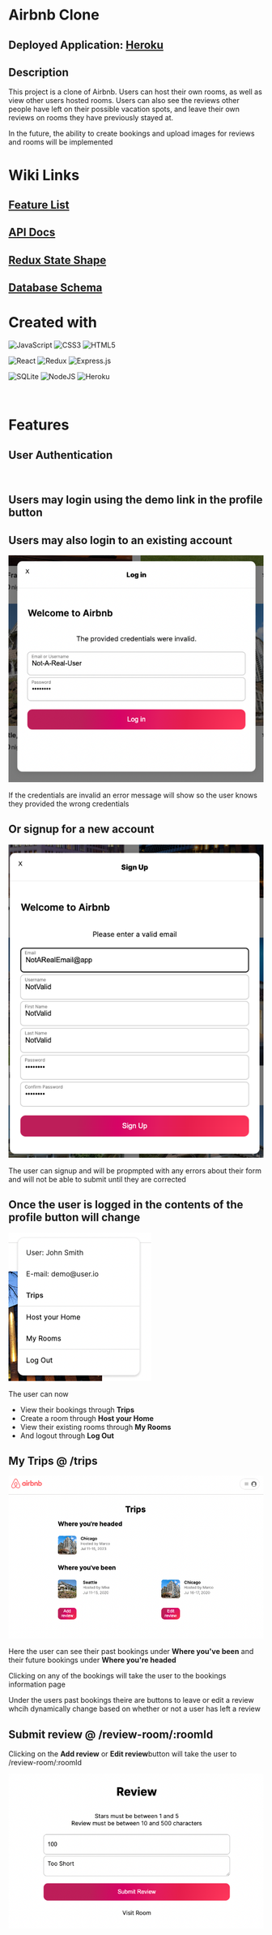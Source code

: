 # Airbnb Clone

## Deployed Application: [Heroku](https://backend-project-airbnb.herokuapp.com/)

## Description

This project is a clone of Airbnb. Users can host their own rooms, as well as view other users hosted rooms.
Users can also see the reviews other people have left on their possible vacation spots, and leave their own reviews on rooms they have previously stayed at.

In the future, the ability to create bookings and upload images for reviews and rooms will be implemented

# Wiki Links

## [Feature List](https://github.com/yonilurie/backend-project-airbnb/wiki/Features-List)

## [API Docs](https://github.com/yonilurie/backend-project-airbnb/wiki/Backend-API)

## [Redux State Shape](https://github.com/yonilurie/backend-project-airbnb/wiki/Redux-State-Shape)

## [Database Schema](https://github.com/yonilurie/backend-project-airbnb/wiki/Database-Schema)

# Created with

![JavaScript](https://img.shields.io/badge/javascript-%23323330.svg?style=for-the-badge&logo=javascript&logoColor=%23F7DF1E) ![CSS3](https://img.shields.io/badge/css3-%231572B6.svg?style=for-the-badge&logo=css3&logoColor=white) ![HTML5](https://img.shields.io/badge/html5-%23E34F26.svg?style=for-the-badge&logo=html5&logoColor=white)

![React](https://img.shields.io/badge/react-%2320232a.svg?style=for-the-badge&logo=react&logoColor=%2361DAFB) ![Redux](https://img.shields.io/badge/redux-%23593d88.svg?style=for-the-badge&logo=redux&logoColor=white) ![Express.js](https://img.shields.io/badge/express.js-%23404d59.svg?style=for-the-badge&logo=express&logoColor=%2361DAFB)

![SQLite](https://img.shields.io/badge/sqlite-%2307405e.svg?style=for-the-badge&logo=sqlite&logoColor=white) ![NodeJS](https://img.shields.io/badge/node.js-6DA55F?style=for-the-badge&logo=node.js&logoColor=white) ![Heroku](https://img.shields.io/badge/heroku-%23430098.svg?style=for-the-badge&logo=heroku&logoColor=white)



<br>

# Features

## User Authentication

<br>

## Users may login using the demo link in the profile button



## Users may also login to an existing account

![Login Form](./images/login-form.png)

If the credentials are invalid an error message will show so the user knows they provided the wrong credentials

## Or signup for a new account

![Signup form](./images/signup-form.png)

The user can signup and will be propmpted with any errors about their form
and will not be able to submit until they are corrected

## Once the user is logged in the contents of the profile button will change

![Logged in](./images/logged-in.png)

The user can now

-   View their bookings through <b>Trips</b>
-   Create a room through <b>Host your Home</b>
-   View their existing rooms through <b>My Rooms</b>
-   And logout through <b>Log Out</b>

## My Trips @ /trips

![My trips](./images/my-trips.png)

Here the user can see their past bookings under <b>Where you've been</b>
and their future bookings under <b>Where you're headed</b>

Clicking on any of the bookings will take the user to the bookings information page

Under the users past bookings theire are buttons to leave or edit a review whcih dynamically change based on whether or not a user has left a review

## Submit review @ /review-room/:roomId

Clicking on the <b>Add review</b> or <b>Edit review</b>button will take the user to /review-room/:roomId

![Submit review](./images/submit-review.png)


